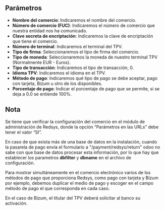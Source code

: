 ## Parámetros

- **Nombre del comercio**: Indicaremos el nombre del comercio.
- **Número de comercio (FUC)**: Indicaremos el número de comercio que
  nuestra entidad nos ha comunicado.
- **Clave secreta de encriptación**: Indicaremos la clave de
  encriptación que tiene el comercio.
- **Número de terminal**: Indicaremos el terminal del TPV.
- **Tipo de firma**: Seleccionaremos el tipo de firma del comercio.
- **Tipo de moneda**: Seleccionaremos la moneda de nuestro terminal TPV
  (Normalmente EUR - Euros).
- **Tipo de transacción**: Indicaremos el tipo de transacción, 0.
- **Idioma TPV**: Indicaremos el idioma en el TPV.
- **Método de pago**: Indicaremos qué tipo de pago se debe aceptar, pago
  con tarjeta, Bizum u otro de los disponibles.
- **Porcentaje de pago**: Indicar el porcentaje de pago que se permite,
  si se deja a 0.0 se entiende 100%.

## Nota

Se tiene que verificar la configuración del comercio en el módulo de
administración de Redsys, donde la opción “Parámetros en las URLs” debe
tener el valor “SI”.

En caso de que exista más de una base de datos en la instalación, cuando
la pasarela de pago envía el formulario a "/payment/redsys/return" odoo
no sabe con que base de datos procesar esta información, por lo que hay
que establecer los parametros **dbfilter** y **dbname** en el archivo de
configuración.

Para mostrar simultáneamente en el comercio electrónico varios de los
métodos de pago que proporciona Redsys, como pago con tarjeta y Bizum
por ejemplo, debemos duplicar el medio de pago y escoger en el campo
método de pago el que corresponda en cada caso.

En el caso de Bizum, el titular del TPV deberá solicitar al banco su
activación.
